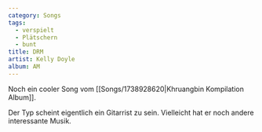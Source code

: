 ```yaml
---
category: Songs
tags:
  - verspielt
  - Plätschern
  - bunt
title: DRM
artist: Kelly Doyle
album: AM
---
```

Noch ein cooler Song vom [[Songs/1738928620|Khruangbin Kompilation Album]].

Der Typ scheint eigentlich ein Gitarrist zu sein.
Vielleicht hat er noch andere interessante Musik.
